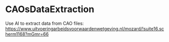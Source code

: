 # CAOsDataExtraction
Use AI to extract data from CAO files: https://www.uitvoeringarbeidsvoorwaardenwetgeving.nl/mozard/!suite16.scherm1168?mGmr=66
